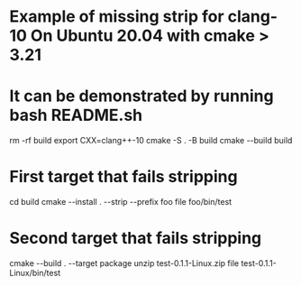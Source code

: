 # Example of missing strip for clang-10 On Ubuntu 20.04 with cmake > 3.21
# It can be demonstrated by running bash README.sh

rm -rf build
export CXX=clang++-10
cmake -S . -B build
cmake --build build


# First target that fails stripping
cd build
cmake --install . --strip --prefix foo
file foo/bin/test

# Second target that fails stripping
cmake --build . --target package
unzip test-0.1.1-Linux.zip
file test-0.1.1-Linux/bin/test

